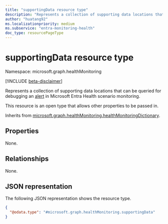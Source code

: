 ```yaml
---
title: "supportingData resource type"
description: "Represents a collection of supporting data locations that can be queried for debugging an alert in Microsoft Entra Health scenario monitoring."
author: "huatang92"
ms.localizationpriority: medium
ms.subservice: "entra-monitoring-health"
doc_type: resourcePageType
---
```


# supportingData resource type

Namespace: microsoft.graph.healthMonitoring

[!INCLUDE [beta-disclaimer](../../includes/beta-disclaimer.md)]

Represents a collection of supporting data locations that can be queried for debugging an [alert](../resources/healthmonitoring-alert.md) in Microsoft Entra Health scenario monitoring.

This resource is an open type that allows other properties to be passed in.


Inherits from [microsoft.graph.healthMonitoring.healthMonitoringDictionary](../resources/healthmonitoring-healthmonitoringdictionary.md).

## Properties

None.

## Relationships
None.

## JSON representation
The following JSON representation shows the resource type.
<!-- {
  "blockType": "resource",
  "@odata.type": "microsoft.graph.healthMonitoring.supportingData",
  "openType": true
}
-->
``` json
{
  "@odata.type": "#microsoft.graph.healthMonitoring.supportingData"
}
```

